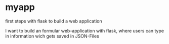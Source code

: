 # myapp
first steps with flask to build a web application

I want to build an formular web-application with flask, where users can type in information wich gets saved in JSON-Files
